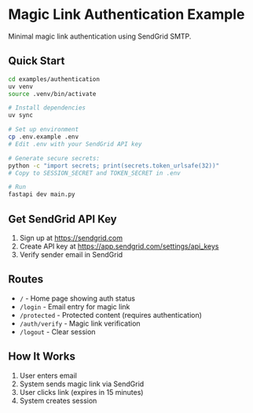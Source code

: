 # Magic Link Authentication Example

Minimal magic link authentication using SendGrid SMTP.

## Quick Start

```bash
cd examples/authentication
uv venv
source .venv/bin/activate

# Install dependencies
uv sync

# Set up environment
cp .env.example .env
# Edit .env with your SendGrid API key

# Generate secure secrets:
python -c "import secrets; print(secrets.token_urlsafe(32))"
# Copy to SESSION_SECRET and TOKEN_SECRET in .env

# Run
fastapi dev main.py
```

## Get SendGrid API Key

1. Sign up at https://sendgrid.com
2. Create API key at https://app.sendgrid.com/settings/api_keys
3. Verify sender email in SendGrid

## Routes

- `/` - Home page showing auth status
- `/login` - Email entry for magic link
- `/protected` - Protected content (requires authentication)
- `/auth/verify` - Magic link verification
- `/logout` - Clear session

## How It Works

1. User enters email
2. System sends magic link via SendGrid
3. User clicks link (expires in 15 minutes)
4. System creates session